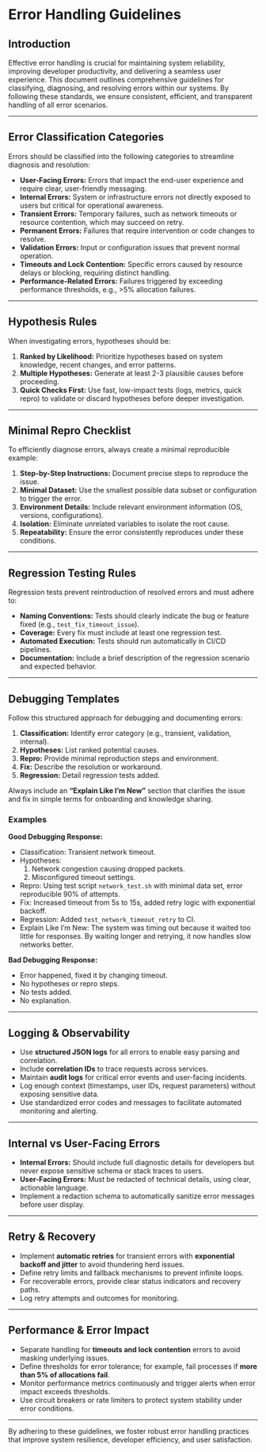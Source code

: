 # Error Handling Guidelines

## Introduction

Effective error handling is crucial for maintaining system reliability, improving developer productivity, and delivering a seamless user experience. This document outlines comprehensive guidelines for classifying, diagnosing, and resolving errors within our systems. By following these standards, we ensure consistent, efficient, and transparent handling of all error scenarios.

---

## Error Classification Categories

Errors should be classified into the following categories to streamline diagnosis and resolution:

- **User-Facing Errors:** Errors that impact the end-user experience and require clear, user-friendly messaging.
- **Internal Errors:** System or infrastructure errors not directly exposed to users but critical for operational awareness.
- **Transient Errors:** Temporary failures, such as network timeouts or resource contention, which may succeed on retry.
- **Permanent Errors:** Failures that require intervention or code changes to resolve.
- **Validation Errors:** Input or configuration issues that prevent normal operation.
- **Timeouts and Lock Contention:** Specific errors caused by resource delays or blocking, requiring distinct handling.
- **Performance-Related Errors:** Failures triggered by exceeding performance thresholds, e.g., >5% allocation failures.

---

## Hypothesis Rules

When investigating errors, hypotheses should be:

1. **Ranked by Likelihood:** Prioritize hypotheses based on system knowledge, recent changes, and error patterns.
2. **Multiple Hypotheses:** Generate at least 2-3 plausible causes before proceeding.
3. **Quick Checks First:** Use fast, low-impact tests (logs, metrics, quick repro) to validate or discard hypotheses before deeper investigation.

---

## Minimal Repro Checklist

To efficiently diagnose errors, always create a minimal reproducible example:

1. **Step-by-Step Instructions:** Document precise steps to reproduce the issue.
2. **Minimal Dataset:** Use the smallest possible data subset or configuration to trigger the error.
3. **Environment Details:** Include relevant environment information (OS, versions, configurations).
4. **Isolation:** Eliminate unrelated variables to isolate the root cause.
5. **Repeatability:** Ensure the error consistently reproduces under these conditions.

---

## Regression Testing Rules

Regression tests prevent reintroduction of resolved errors and must adhere to:

- **Naming Conventions:** Tests should clearly indicate the bug or feature fixed (e.g., `test_fix_timeout_issue`).
- **Coverage:** Every fix must include at least one regression test.
- **Automated Execution:** Tests should run automatically in CI/CD pipelines.
- **Documentation:** Include a brief description of the regression scenario and expected behavior.

---

## Debugging Templates

Follow this structured approach for debugging and documenting errors:

1. **Classification:** Identify error category (e.g., transient, validation, internal).
2. **Hypotheses:** List ranked potential causes.
3. **Repro:** Provide minimal reproduction steps and environment.
4. **Fix:** Describe the resolution or workaround.
5. **Regression:** Detail regression tests added.

Always include an **“Explain Like I’m New”** section that clarifies the issue and fix in simple terms for onboarding and knowledge sharing.

### Examples

**Good Debugging Response:**

- Classification: Transient network timeout.
- Hypotheses:
  1. Network congestion causing dropped packets.
  2. Misconfigured timeout settings.
- Repro: Using test script `network_test.sh` with minimal data set, error reproducible 90% of attempts.
- Fix: Increased timeout from 5s to 15s, added retry logic with exponential backoff.
- Regression: Added `test_network_timeout_retry` to CI.
- Explain Like I’m New: The system was timing out because it waited too little for responses. By waiting longer and retrying, it now handles slow networks better.

**Bad Debugging Response:**

- Error happened, fixed it by changing timeout.
- No hypotheses or repro steps.
- No tests added.
- No explanation.

---

## Logging & Observability

- Use **structured JSON logs** for all errors to enable easy parsing and correlation.
- Include **correlation IDs** to trace requests across services.
- Maintain **audit logs** for critical error events and user-facing incidents.
- Log enough context (timestamps, user IDs, request parameters) without exposing sensitive data.
- Use standardized error codes and messages to facilitate automated monitoring and alerting.

---

## Internal vs User-Facing Errors

- **Internal Errors:** Should include full diagnostic details for developers but never expose sensitive schema or stack traces to users.
- **User-Facing Errors:** Must be redacted of technical details, using clear, actionable language.
- Implement a redaction schema to automatically sanitize error messages before user display.

---

## Retry & Recovery

- Implement **automatic retries** for transient errors with **exponential backoff and jitter** to avoid thundering herd issues.
- Define retry limits and fallback mechanisms to prevent infinite loops.
- For recoverable errors, provide clear status indicators and recovery paths.
- Log retry attempts and outcomes for monitoring.

---

## Performance & Error Impact

- Separate handling for **timeouts and lock contention** errors to avoid masking underlying issues.
- Define thresholds for error tolerance; for example, fail processes if **more than 5% of allocations fail**.
- Monitor performance metrics continuously and trigger alerts when error impact exceeds thresholds.
- Use circuit breakers or rate limiters to protect system stability under error conditions.

---

By adhering to these guidelines, we foster robust error handling practices that improve system resilience, developer efficiency, and user satisfaction.
